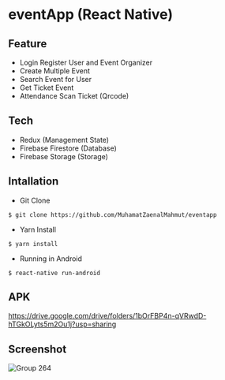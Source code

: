 # eventApp (React Native)

## Feature
- Login Register User and Event Organizer
- Create Multiple Event
- Search Event for User
- Get Ticket Event
- Attendance Scan Ticket (Qrcode)

## Tech
- Redux (Management State)
- Firebase Firestore (Database)
- Firebase Storage (Storage)

## Intallation

- Git Clone
```
$ git clone https://github.com/MuhamatZaenalMahmut/eventapp
```

- Yarn Install
```
$ yarn install
```

- Running in Android
```
$ react-native run-android
```

## APK

https://drive.google.com/drive/folders/1bOrFBP4n-qVRwdD-hTGkOLyts5m2Ou1j?usp=sharing

## Screenshot
![Group 264](https://user-images.githubusercontent.com/28331337/194973552-d05fed63-431b-4fa1-be72-abb5dccbbffb.png)
